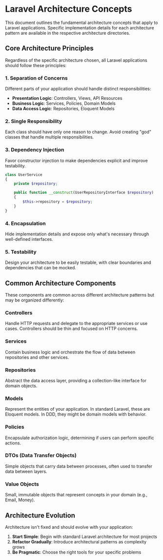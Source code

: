 # Laravel Architecture Concepts

This document outlines the fundamental architecture concepts that apply to Laravel applications. Specific implementation details for each architecture pattern are available in the respective architecture directories.

## Core Architecture Principles

Regardless of the specific architecture chosen, all Laravel applications should follow these principles:

### 1. Separation of Concerns

Different parts of your application should handle distinct responsibilities:

-   **Presentation Logic**: Controllers, Views, API Resources
-   **Business Logic**: Services, Policies, Domain Models
-   **Data Access Logic**: Repositories, Eloquent Models

### 2. Single Responsibility

Each class should have only one reason to change. Avoid creating "god" classes that handle multiple responsibilities.

### 3. Dependency Injection

Favor constructor injection to make dependencies explicit and improve testability.

```php
class UserService
{
    private $repository;

    public function __construct(UserRepositoryInterface $repository)
    {
        $this->repository = $repository;
    }
}
```

### 4. Encapsulation

Hide implementation details and expose only what's necessary through well-defined interfaces.

### 5. Testability

Design your architecture to be easily testable, with clear boundaries and dependencies that can be mocked.

## Common Architecture Components

These components are common across different architecture patterns but may be organized differently:

### Controllers

Handle HTTP requests and delegate to the appropriate services or use cases. Controllers should be thin and focused on HTTP concerns.

### Services

Contain business logic and orchestrate the flow of data between repositories and other services.

### Repositories

Abstract the data access layer, providing a collection-like interface for domain objects.

### Models

Represent the entities of your application. In standard Laravel, these are Eloquent models. In DDD, they might be domain models with behavior.

### Policies

Encapsulate authorization logic, determining if users can perform specific actions.

### DTOs (Data Transfer Objects)

Simple objects that carry data between processes, often used to transfer data between layers.

### Value Objects

Small, immutable objects that represent concepts in your domain (e.g., Email, Money).

## Architecture Evolution

Architecture isn't fixed and should evolve with your application:

1. **Start Simple**: Begin with standard Laravel architecture for most projects
2. **Refactor Gradually**: Introduce architectural patterns as complexity grows
3. **Be Pragmatic**: Choose the right tools for your specific problems

